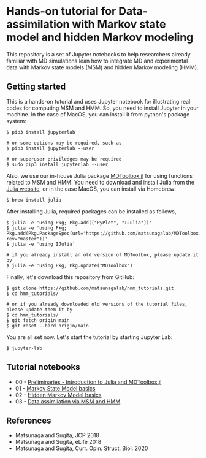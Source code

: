 # Hands-on tutorial for Data-assimilation with Markov state model and hidden Markov modeling

This repository is a set of Jupyter notebooks to help researchers already familiar with MD simulations lean how to integrate MD and experimental data with Markov state models (MSM) and hidden Markov modeling (HMM). 

## Getting started 

This is a hands-on tutorial and uses Jupyter notebook for illustrating real codes for computing MSM and HMM. So, you need to install Jupyter in your machine. In the case of MacOS, you can install it from python's package system:

```
$ pip3 install jupyterlab

# or some options may be required, such as
$ pip3 install jupyterlab --user

# or superuser priviledges may be required
$ sudo pip3 install jupyterlab --user

```

Also, we use our in-house Julia package [MDToolbox.jl](https://github.com/matsunagalab/MDToolbox.jl) for using functions related to MSM and HMM. You need to download and install Julia from the [Julia website](https://julialang.org), or in the case MacOS, you can install via Homebrew:

```
$ brew install julia
```

After installing Julia, required packages can be installed as follows,

```
$ julia -e 'using Pkg; Pkg.add(["PyPlot", "IJulia"])'
$ julia -e 'using Pkg; Pkg.add(Pkg.PackageSpec(url="https://github.com/matsunagalab/MDToolbox.jl.git", rev="master"))'
$ julia -e 'using IJulia'

# if you already install an old version of MDToolbox, please update it by
$ julia -e 'using Pkg; Pkg.update("MDToolbox")'
```

Finally, let's download this repository from GitHub:

```
$ git clone https://github.com/matsunagalab/hmm_tutorials.git
$ cd hmm_tutorials/

# or if you already downloaded old versions of the tutorial files, please update them it by
$ cd hmm_tutorials/
$ git fetch origin main
$ git reset --hard origin/main
```

You are all set now. Let's start the tutorial by starting Jupyter Lab:

```
$ jupyter-lab
```

## Tutorial notebooks

* 00 - [Preliminaries - Introduction to Julia and MDToolbox.jl](https://github.com/matsunagalab/hmm_tutorials/blob/main/00_Preliminaries.ipynb)
* 01 - [Markov State Model basics](https://github.com/matsunagalab/hmm_tutorials/blob/main/01_Markov_State_Model.ipynb)
* 02 - [Hidden Markov Model basics](https://github.com/matsunagalab/hmm_tutorials/blob/main/02_Hidden_Markov_Model.ipynb)
* 03 - [Data assimilation via MSM and HMM](https://github.com/matsunagalab/hmm_tutorials/blob/main/03_Data_Assimilation.ipynb)

## References

* Matsunaga and Sugita, JCP 2018
* Matsunaga and Sugita, eLife 2018
* Matsunaga and Sugita, Curr. Opin. Struct. Biol. 2020

